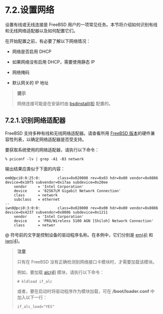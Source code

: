 # 7.2.设置网络

设置有线或无线连接是 FreeBSD 用户的一项常见任务。本节将介绍如何识别有线和无线网络适配器以及如何配置它们。

在开始配置之前，有必要了解以下网络情况：

- 网络是否启用 DHCP

- 如果网络没有启用 DHCP，需要使用静态 IP

- 网络掩码

- 默认网关的 IP 地址

> **提示**
>
> 网络连接可能是在安装时由 [bsdinstall(8)](https://man.freebsd.org/cgi/man.cgi?query=bsdinstall&sektion=8&format=html) 配置的。

## 7.2.1.识别网络适配器

FreeBSD 支持多种有线和无线网络适配器。请查看所用 [FreeBSD 版本](https://www.freebsd.org/releases/)的硬件兼容性列表，以确定网络适配器是否受支持。

要获取系统使用的网络适配器，请执行以下命令：

```shell-session
% pciconf -lv | grep -A1 -B3 network
```

输出结果应类似于下面的内容：

```shell-session
em0@pci0:0:25:0:        class=0x020000 rev=0x03 hdr=0x00 vendor=0x8086 device=0x10f5 subvendor=0x17aa subdevice=0x20ee
    vendor     = 'Intel Corporation' 
    device     = '82567LM Gigabit Network Connection' 
    class      = network
    subclass   = ethernet
--
iwn0@pci0:3:0:0:        class=0x028000 rev=0x00 hdr=0x00 vendor=0x8086 device=0x4237 subvendor=0x8086 subdevice=0x1211
    vendor     = 'Intel Corporation' 
    device     = 'PRO/Wireless 5100 AGN [Shiloh] Network Connection' 
    class      = networ
```

@ 符号前的文字是控制设备的驱动程序名称。在本例中，它们分别是 [em(4)](https://man.freebsd.org/cgi/man.cgi?query=em&sektion=4&format=html) 和 [iwn(4)](https://man.freebsd.org/cgi/man.cgi?query=iwn&sektion=4&format=html)。

> **注意**
>
> 只有在 FreeBSD 没有正确检测到网络接口卡模块时，才需要加载该模块。
>
> 例如，要加载 [alc(4)](https://man.freebsd.org/cgi/man.cgi?query=alc&sektion=4&format=html) 模块，请执行以下命令：
>
> ```shell-session
> # kldload if_alc
> ```
>
> 或者，要在启动时将驱动程序作为模块加载，可在 **/boot/loader.conf** 中加入以下一行：
>
> ```shell-session
> if_alc_load="YES"
> ```
